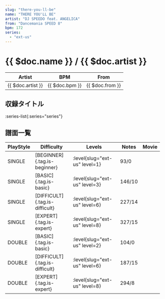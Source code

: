 ```yaml
---
slug: "there-you-ll-be"
name: "THERE YOU'LL BE"
artist: "DJ SPEEDO feat. ANGELICA"
from: "Dancemania SPEED 8"
bpm: 172
series:
  - "ext-us"
---
```


# {{ $doc.name }} / {{ $doc.artist }}

|Artist|BPM|From|
|------|---|----|
|{{ $doc.artist }}|{{ $doc.bpm }}|{{ $doc.from }}|

## 収録タイトル

:series-list{:series="series"}

## 譜面一覧

|PlayStyle|Difficulty|Levels|Notes|Movie|
|---------|----------|------|-----|-----|
|SINGLE|[BEGINNER]{.tag.is-beginner}|:level{slug="ext-us" level=1}|93/0||
|SINGLE|[BASIC]{.tag.is-basic}|:level{slug="ext-us" level=3}|146/10||
|SINGLE|[DIFFICULT]{.tag.is-difficult}|:level{slug="ext-us" level=6}|227/14||
|SINGLE|[EXPERT]{.tag.is-expert}|:level{slug="ext-us" level=8}|327/15||
|DOUBLE|[BASIC]{.tag.is-basic}|:level{slug="ext-us" level=2}|104/0||
|DOUBLE|[DIFFICULT]{.tag.is-difficult}|:level{slug="ext-us" level=6}|187/15||
|DOUBLE|[EXPERT]{.tag.is-expert}|:level{slug="ext-us" level=8}|294/8||
